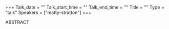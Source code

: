 +++
Talk_date = ""
Talk_start_time = ""
Talk_end_time = ""
Title = ""
Type = "talk"
Speakers = ["matty-stratton"]
+++

ABSTRACT
